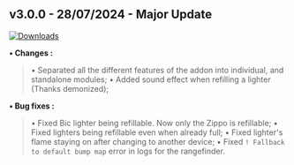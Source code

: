 ## **v3.0.0 - 28/07/2024 - Major Update**

[![Downloads](https://img.shields.io/github/downloads/nltp-ashes/Western-Goods/v3.0.0/total?label=Downloads)]()

**• Changes :**
> • Separated all the different features of the addon into individual, and standalone modules;
> • Added sound effect when refilling a lighter (Thanks demonized);

**• Bug fixes :**
> • Fixed Bic lighter being refillable. Now only the Zippo is refillable;
> • Fixed lighters being refillable even when already full;
> • Fixed lighter's flame staying on after changing to another device;
> • Fixed `! Fallback to default bump map` error in logs for the rangefinder.